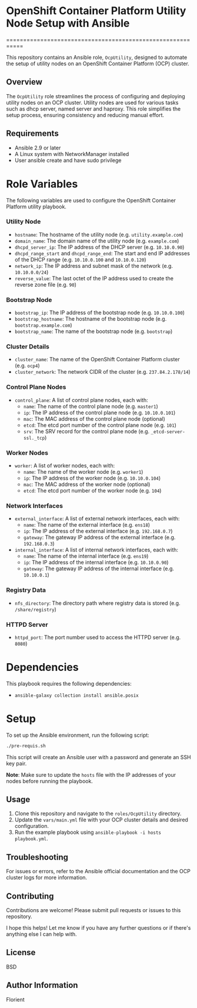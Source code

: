 # OpenShift Container Platform Utility Node Setup with Ansible
===========================================================

This repository contains an Ansible role, `OcpUtility`, designed to automate the setup of utility nodes on an OpenShift Container Platform (OCP) cluster.

**Overview**
------------

The `OcpUtility` role streamlines the process of configuring and deploying utility nodes on an OCP cluster. Utility nodes are used for various tasks such as dhcp server, named server and haproxy. This role simplifies the setup process, ensuring consistency and reducing manual effort.


Requirements
------------

- Ansible 2.9 or later
- A Linux system with NetworkManager installed
- User ansible create and have sudo privilege


**Role Variables**
=====================

The following variables are used to configure the OpenShift Container Platform utility playbook.

### Utility Node

* `hostname`: The hostname of the utility node (e.g. `utility.example.com`)
* `domain_name`: The domain name of the utility node (e.g. `example.com`)
* `dhcpd_server_ip`: The IP address of the DHCP server (e.g. `10.10.0.90`)
* `dhcpd_range_start` and `dhcpd_range_end`: The start and end IP addresses of the DHCP range (e.g. `10.10.0.100` and `10.10.0.120`)
* `network_ip`: The IP address and subnet mask of the network (e.g. `10.10.0.0/24`)
* `reverse_value`: The last octet of the IP address used to create the reverse zone file (e.g. `90`)

### Bootstrap Node

* `bootstrap_ip`: The IP address of the bootstrap node (e.g. `10.10.0.100`)
* `bootstrap_hostname`: The hostname of the bootstrap node (e.g. `bootstrap.example.com`)
* `bootstrap_name`: The name of the bootstrap node (e.g. `bootstrap`)

### Cluster Details

* `cluster_name`: The name of the OpenShift Container Platform cluster (e.g. `ocp4`)
* `cluster_network`: The network CIDR of the cluster (e.g. `237.84.2.178/14`)

### Control Plane Nodes

* `control_plane`: A list of control plane nodes, each with:
	+ `name`: The name of the control plane node (e.g. `master1`)
	+ `ip`: The IP address of the control plane node (e.g. `10.10.0.101`)
	+ `mac`: The MAC address of the control plane node (optional)
	+ `etcd`: The etcd port number of the control plane node (e.g. `101`)
	+ `srv`: The SRV record for the control plane node (e.g. `_etcd-server-ssl._tcp`)

### Worker Nodes

* `worker`: A list of worker nodes, each with:
	+ `name`: The name of the worker node (e.g. `worker1`)
	+ `ip`: The IP address of the worker node (e.g. `10.10.0.104`)
	+ `mac`: The MAC address of the worker node (optional)
	+ `etcd`: The etcd port number of the worker node (e.g. `104`)

### Network Interfaces

* `external_interface`: A list of external network interfaces, each with:
	+ `name`: The name of the external interface (e.g. `ens18`)
	+ `ip`: The IP address of the external interface (e.g. `192.168.0.7`)
	+ `gateway`: The gateway IP address of the external interface (e.g. `192.168.0.3`)
* `internal_interface`: A list of internal network interfaces, each with:
	+ `name`: The name of the internal interface (e.g. `ens19`)
	+ `ip`: The IP address of the internal interface (e.g. `10.10.0.90`)
	+ `gateway`: The gateway IP address of the internal interface (e.g. `10.10.0.1`)

### Registry Data

* `nfs_directory`: The directory path where registry data is stored (e.g. `/share/registry`)

### HTTPD Server

* `httpd_port`: The port number used to access the HTTPD server (e.g. `8080`)

**Dependencies**
================

This playbook requires the following dependencies:

* `ansible-galaxy collection install ansible.posix`

**Setup**
=====

To set up the Ansible environment, run the following script:

```bash
./pre-requis.sh
```

This script will create an Ansible user with a password and generate an SSH key pair.

**Note**: Make sure to update the `hosts` file with the IP addresses of your nodes before running the playbook.


**Usage**
---------

1. Clone this repository and navigate to the `roles/OcpUtility` directory.
2. Update the `vars/main.yml` file with your OCP cluster details and desired configuration.
3. Run the example playbook using `ansible-playbook -i hosts playbook.yml`.

**Troubleshooting**
------------------

For issues or errors, refer to the Ansible official documentation and the OCP cluster logs for more information.

**Contributing**
--------------

Contributions are welcome! Please submit pull requests or issues to this repository.

I hope this helps! Let me know if you have any further questions or if there's anything else I can help with.

License
-------

BSD

Author Information
------------------

Florient
